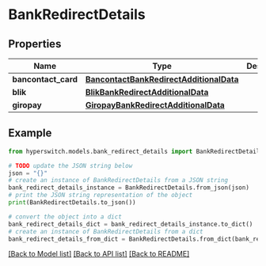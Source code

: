 # BankRedirectDetails


## Properties

Name | Type | Description | Notes
------------ | ------------- | ------------- | -------------
**bancontact_card** | [**BancontactBankRedirectAdditionalData**](BancontactBankRedirectAdditionalData.md) |  | 
**blik** | [**BlikBankRedirectAdditionalData**](BlikBankRedirectAdditionalData.md) |  | 
**giropay** | [**GiropayBankRedirectAdditionalData**](GiropayBankRedirectAdditionalData.md) |  | 

## Example

```python
from hyperswitch.models.bank_redirect_details import BankRedirectDetails

# TODO update the JSON string below
json = "{}"
# create an instance of BankRedirectDetails from a JSON string
bank_redirect_details_instance = BankRedirectDetails.from_json(json)
# print the JSON string representation of the object
print(BankRedirectDetails.to_json())

# convert the object into a dict
bank_redirect_details_dict = bank_redirect_details_instance.to_dict()
# create an instance of BankRedirectDetails from a dict
bank_redirect_details_from_dict = BankRedirectDetails.from_dict(bank_redirect_details_dict)
```
[[Back to Model list]](../README.md#documentation-for-models) [[Back to API list]](../README.md#documentation-for-api-endpoints) [[Back to README]](../README.md)


